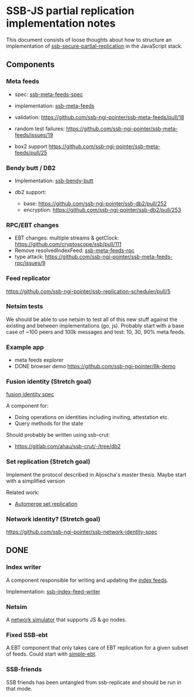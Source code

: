 # SSB-JS partial replication implementation notes

This document consists of loose thoughts about how to structure an
implementation of [ssb-secure-partial-replication] in the JavaScript
stack.

## Components

### Meta feeds

- spec: [ssb-meta-feeds-spec]
- implementation: [ssb-meta-feeds]

- validation: https://github.com/ssb-ngi-pointer/ssb-meta-feeds/pull/18
- random test failures: https://github.com/ssb-ngi-pointer/ssb-meta-feeds/issues/19
- box2 support https://github.com/ssb-ngi-pointer/ssb-meta-feeds/pull/25

### Bendy butt / DB2

- Implementation: [ssb-bendy-butt]

- db2 support:
  - base: https://github.com/ssb-ngi-pointer/ssb-db2/pull/252
  - encryption: https://github.com/ssb-ngi-pointer/ssb-db2/pull/253

### RPC/EBT changes

- EBT changes: multiple streams & getClock:
  https://github.com/cryptoscope/ssb/pull/111
- Remove resolvedIndexFeed: [ssb-meta-feeds-rpc]
- type attack: https://github.com/ssb-ngi-pointer/ssb-meta-feeds-rpc/issues/9

### Feed replicator

https://github.com/ssb-ngi-pointer/ssb-replication-scheduler/pull/5

### Netsim tests

We should be able to use netsim to test all of this new stuff against
the existing and between implementations (go, js). Probably start with
a base case of ~100 peers and 100k messages and test: 10, 30, 90% meta
feeds.

### Example app

- meta feeds explorer
- DONE browser demo https://github.com/ssb-ngi-pointer/8k-demo

### Fusion identity (Stretch goal)

[fusion identity spec]

A component for:
 - Doing operations on identities including inviting, attestation etc.
 - Query methods for the state

Should probably be written using ssb-crut:

- https://gitlab.com/ahau/ssb-crut/-/tree/db2

### Set replication (Stretch goal)

Implement the protocol described in Aljoscha's master thesis. Maybe
start with a simplified version

Related work:
 - [Automerge set replication]

### Network identity? (Stretch goal)

https://github.com/ssb-ngi-pointer/ssb-network-identity-spec

## DONE

### Index writer

A component responsible for writing and updating the [index feeds].

Implementation: [ssb-index-feed-writer]

### Netsim

A [network simulator] that supports JS & go nodes.

### Fixed SSB-ebt

A EBT component that only takes care of EBT replication for a given
subset of feeds. Could start with [simple-ebt].

### SSB-friends

SSB friends has been untangled from ssb-replicate and should be run in
that mode.

[ssb-secure-partial-replication]: https://github.com/ssb-ngi-pointer/ssb-secure-partial-replication
[ssb-subset-replication]: https://github.com/ssb-ngi-pointer/ssb-subset-replication
[trustnet]: https://github.com/cblgh/trustnet
[ssb-fixtures]: https://github.com/ssb-ngi-pointer/ssb-fixtures/
[box2 DM]: https://github.com/ssbc/private-group-spec/blob/master/direct-messages/README.md
[fusion identity spec]: https://github.com/ssb-ngi-pointer/fusion-identity-spec
[network simulator]: https://github.com/ssb-ngi-pointer/netsim
[index feeds]: https://github.com/ssb-ngi-pointer/ssb-secure-partial-replication#indexes
[Automerge set replication]: https://github.com/automerge/automerge/blob/c0376c0d9f0bdd6d8445edb34c68e2abe4bdf3fd/backend/sync.js
[getindexfeed]: https://github.com/ssb-ngi-pointer/ssb-subset-replication#getindexfeedfeedid-source
[getSubset]: https://github.com/ssb-ngi-pointer/ssb-subset-replication#getsubsetquery-options-source

[simple-ebt]: https://github.com/arj03/ssb-browser-core/blob/master/simple-ebt.js
[feed-syncer]: https://github.com/arj03/ssb-browser-core/blob/master/feed-replication.js
[ssb-meta-feeds-spec]: https://github.com/ssb-ngi-pointer/ssb-meta-feed-spec
[ssb-meta-feeds]: https://github.com/ssb-ngi-pointer/ssb-meta-feeds
[ssb-meta-feeds-rpc]: https://github.com/ssb-ngi-pointer/ssb-meta-feeds-rpc
[ssb-bendy-butt]: https://github.com/ssb-ngi-pointer/ssb-bendy-butt
[ssb-index-feed-writer]: https://github.com/ssb-ngi-pointer/ssb-index-feed-writer
